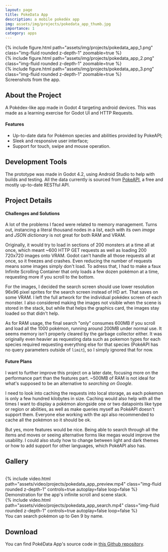 ```yaml
---
layout: page
title: PokeData App
description: a mobile pokedéx app
img: assets/img/projects/pokedata_app_thumb.jpg
importance: 1
category: apps
---
```

<!-- 
<div class="text-center">
    {% include video.html path="assets/video/projects/projectnitro_preview.mp4" class="img-fluid rounded z-depth-1" controls=true autoplay=true %}
</div> -->

<div class="row mt-3">
    <div class="col-sm mt-3 mt-md-0">
        {% include figure.html path="assets/img/projects/pokedata_app_1.png" class="img-fluid rounded z-depth-1" zoomable=true %}
    </div>
    <div class="col-sm mt-3 mt-md-0">
        {% include figure.html path="assets/img/projects/pokedata_app_2.png" class="img-fluid rounded z-depth-1" zoomable=true %}
    </div>
    <div class="col-sm mt-3 mt-md-0">
        {% include figure.html path="assets/img/projects/pokedata_app_3.png" class="img-fluid rounded z-depth-1" zoomable=true %}
    </div>
</div>
<div class="caption">Screenshots from the app.</div>


## About the Project

A Pokédex-like app made in Godot 4 targeting android devices. This was made as a learning exercise for Godot UI and HTTP Requests.

#### Features

- Up-to-date data for Pokémon species and abilities provided by PokeAPI; 
- Sleek and responsive user interface;
- Support for touch, swipe and mouse operation.

## Development Tools

The prototype was made in Godot 4.2, using Android Studio to help with builds and testing.
All the data currently is sourced from <a href="https://pokeapi.co/">PokeAPI</a>, a free and mostly up-to-date RESTful API.

## Project Details

<!-- Here, you can go into more depth about your game development project. Talk about the inspiration behind the game, challenges faced during development, and any interesting anecdotes or stories related to the project.  -->

<!-- ## Development Process -->

<!-- Describe the step-by-step process you followed during development. This could include brainstorming, prototyping, coding, testing, and refining the game mechanics. -->

#### Challenges and Solutions

A lot of the problems I faced were related to memory management. Turns out, instancing a literal thousand nodes in a list, each with its own _image_ and _JSON dictionary_ is not great for both RAM and VRAM. 

Originally, it would try to load in sections of 200 monsters at a time all at once, which meant ~600 HTTP GET requests as well as loading 200 720x720 images onto VRAM. Godot can't handle all those requests all at once, so it freezes and crashes. Even reducing the number of requests means some images simply don't load. To adress that, I had to make a faux Infinite Scrolling Container that only loads a few dozen pokémon at a time, requesting more if you scroll to the bottom.

For the images, I decided the search screen should use lower resolution 96x96 pixel sprites for the search screen instead of HD art. That saves on some VRAM. I left the full artwork for the individual pokédex screen of each monster. I also considered making the images not visible when the scene is stored in the stack, but while that helps the graphics card, the images stay loaded so that didn't help.

As for RAM usage, the final search "only" consumes 600MB if you scroll and load all the 1000 pokémon, running around 200MB under normal use. It seems memory isn't properly cleared by the garbage collector either. It was originally even heavier as requesting data such as pokemon types for each species required requesting everything else for that species (PokéAPI has no query parameters outside of ``limit``), so I simply ignored that for now.

<!-- While I thoroughly enjoy working with Godot, there are still some issues with both physics and graphics that are hard to ignore.
Project Nitro's vehicle simulation has plenty of workarounds for bugs in the engine that I'm not quite as qualified to fix and fork the source myself.

I also found prototyping difficult without doing the suggested workflow of modelling in Blender first, then exporting to Godot, instead of using the engine's CSG nodes. I did it anyway as I'm not a Blender expert by any means and with my low free-time it would take me a month to make a handful of tracks. -->

#### Future Plans

I want to further improve this project on a later date, focusing more on the performance part than the features part. ~500MB of RAM is not ideal for what's supposed to be an alternative to _searching on Google_. 

I need to look into caching the requests into local storage, as each pokemon is only a few hundred kilobytes in size. Caching would also help with all the times I want to display a pokémon alongside one or two datapoints like type or region or abilities, as well as make queries myself as PokéAPI doesn't support them. Everyone else working with the api also recommended to cache all the pokémon so it should be ok.

But yes, more features would be nice. Being able to search through all the items and moves or seeing alternative forms like megas would improve the usability. I could also study how to change between light and dark themes or how to add support for other languages, which PokéAPI also has.


## Gallery
<br>

<div class="text-center">
    {% include video.html path="assets/video/projects/pokedata_app_preview.mp4" class="img-fluid rounded z-depth-1" controls=true autoplay=false loop=false %}
</div>
<div class="caption">Demonstration for the app's infinite scroll and scene stack.</div>

<div class="text-center">
    {% include video.html path="assets/video/projects/pokedata_app_search.mp4" class="img-fluid rounded z-depth-1" controls=true autoplay=false loop=false %}
</div>
<div class="caption">You can search pokémon up to Gen 9 by name.</div>

## Download

You can find PokéData App's source code in <a href="https://github.com/natanmaia95/PokeDataApp">this Github repository</a>.